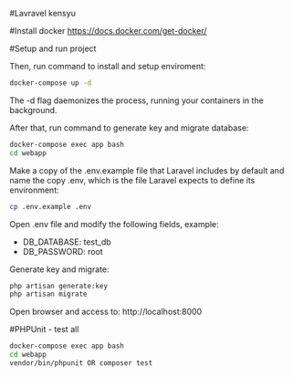 #Lavravel kensyu

#Install docker
https://docs.docker.com/get-docker/

#Setup and run project

Then, run command to install and setup enviroment:
```sh
docker-compose up -d
```
The -d flag daemonizes the process, running your containers in the background.

After that, run command to generate key and migrate database:
```sh
docker-compose exec app bash
cd webapp
```
Make a copy of the .env.example file that Laravel includes by default and name the copy .env, which is the file Laravel expects to define its environment:
```sh
cp .env.example .env
```
Open .env file and modify the following fields, example:
- DB_DATABASE: test_db
- DB_PASSWORD: root

Generate key and migrate:
```sh
php artisan generate:key
php artisan migrate
```

Open browser and access to: http://localhost:8000

#PHPUnit - test all 
 ```sh
docker-compose exec app bash
cd webapp
vendor/bin/phpunit OR composer test
```

